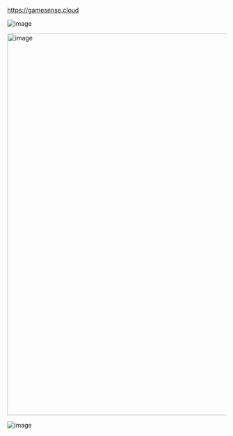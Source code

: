 https://gamesense.cloud

![image](https://github.com/GamesSense/beta/assets/65768277/e5a04cbb-7b2f-4183-bd69-81af908aa07a)


<img width="876" alt="image" src="https://github.com/gamesense-cloud/demo-repository/assets/65768277/1ef8dbff-4030-40cc-892c-8850cb6a79ab">

![image](https://github.com/gamesense-cloud/demo-repository/assets/65768277/4c11859d-96b1-4dae-ae39-8e2ba03db491)

